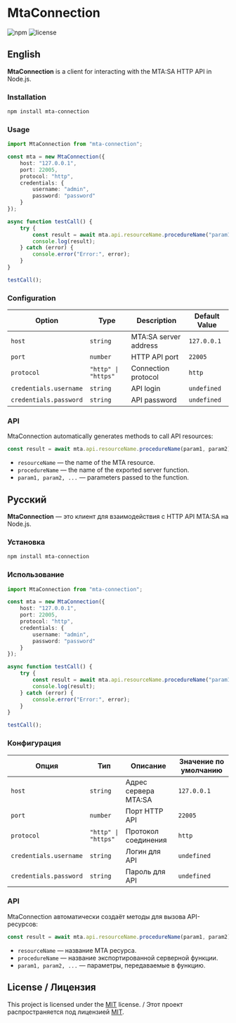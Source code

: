 # MtaConnection

![npm](https://img.shields.io/npm/v/mta-connection) ![license](https://img.shields.io/github/license/username/mta-connection)

## English

**MtaConnection** is a client for interacting with the MTA:SA HTTP API in Node.js.

### Installation

```sh
npm install mta-connection
```

### Usage

```ts
import MtaConnection from "mta-connection";

const mta = new MtaConnection({
    host: "127.0.0.1",
    port: 22005,
    protocol: "http",
    credentials: {
        username: "admin",
        password: "password"
    }
});

async function testCall() {
    try {
        const result = await mta.api.resourceName.procedureName("param1", "param2");
        console.log(result);
    } catch (error) {
        console.error("Error:", error);
    }
}

testCall();
```

### Configuration

| Option        | Type        | Description                                | Default Value  |
|--------------|------------|--------------------------------|---------------|
| `host`      | `string`   | MTA:SA server address         | `127.0.0.1`  |
| `port`      | `number`   | HTTP API port                 | `22005`       |
| `protocol`  | `"http" \| "https"` | Connection protocol | `http`        |
| `credentials.username` | `string` | API login           | `undefined`   |
| `credentials.password` | `string` | API password        | `undefined`   |

### API

MtaConnection automatically generates methods to call API resources:

```ts
const result = await mta.api.resourceName.procedureName(param1, param2);
```

- `resourceName` — the name of the MTA resource.
- `procedureName` — the name of the exported server function.
- `param1, param2, ...` — parameters passed to the function.

## Русский

**MtaConnection** — это клиент для взаимодействия с HTTP API MTA:SA на Node.js.

### Установка

```sh
npm install mta-connection
```

### Использование

```ts
import MtaConnection from "mta-connection";

const mta = new MtaConnection({
    host: "127.0.0.1",
    port: 22005,
    protocol: "http",
    credentials: {
        username: "admin",
        password: "password"
    }
});

async function testCall() {
    try {
        const result = await mta.api.resourceName.procedureName("param1", "param2");
        console.log(result);
    } catch (error) {
        console.error("Error:", error);
    }
}

testCall();
```

### Конфигурация

| Опция        | Тип        | Описание                                   | Значение по умолчанию |
|-------------|-----------|--------------------------------|------------------|
| `host`      | `string`  | Адрес сервера MTA:SA         | `127.0.0.1`     |
| `port`      | `number`  | Порт HTTP API                 | `22005`         |
| `protocol`  | `"http" \| "https"` | Протокол соединения | `http`          |
| `credentials.username` | `string` | Логин для API       | `undefined`     |
| `credentials.password` | `string` | Пароль для API       | `undefined`     |

### API

MtaConnection автоматически создаёт методы для вызова API-ресурсов:

```ts
const result = await mta.api.resourceName.procedureName(param1, param2);
```

- `resourceName` — название MTA ресурса.
- `procedureName` — название экспортированной серверной функции.
- `param1, param2, ...` — параметры, передаваемые в функцию.

## License / Лицензия

This project is licensed under the [MIT](LICENSE) license. / Этот проект распространяется под лицензией [MIT](LICENSE).

